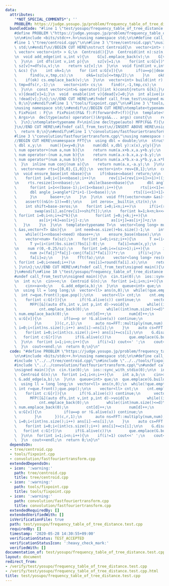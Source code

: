 ```yaml
---
data:
  attributes:
    '*NOT_SPECIAL_COMMENTS*': ''
    PROBLEM: https://judge.yosupo.jp/problem/frequency_table_of_tree_distance
  bundledCode: "#line 1 \"test/yosupo/frequency_table_of_tree_distance.test.cpp\"\n\
    #define PROBLEM \"https://judge.yosupo.jp/problem/frequency_table_of_tree_distance\"\
    \n\n#include <bits/stdc++.h>\nusing namespace std;\n\n#define call_from_test\n\
    #line 1 \"tree/centroid.cpp\"\n\n#line 3 \"tree/centroid.cpp\"\nusing namespace\
    \ std;\n#endif\n//BEGIN CUT HERE\nstruct Centroid{\n  vector<int> sz,dead;\n \
    \ vector< vector<int> > G;\n  Centroid(){}\n  Centroid(int n):sz(n,1),dead(n,0),G(n){}\n\
    \n  void add_edge(int u,int v){\n    G[u].emplace_back(v);\n    G[v].emplace_back(u);\n\
    \  }\n\n  int dfs(int v,int p){\n    sz[v]=1;\n    for(int u:G[v])\n      if(u!=p&&!dead[u])\
    \ sz[v]+=dfs(u,v);\n    return sz[v];\n  }\n\n  void find(int v,int p,int tmp,vector<int>\
    \ &cs) {\n    int ok=1;\n    for (int u:G[v]){\n      if(u==p||dead[u]) continue;\n\
    \      find(u,v,tmp,cs);\n      ok&=(sz[u]<=tmp/2);\n    }\n    ok&=(tmp-sz[v]<=tmp/2);\n\
    \    if(ok) cs.emplace_back(v);\n  }\n\n  vector<int> build(int r) {\n    int\
    \ tmp=dfs(r,-1);\n    vector<int> cs;\n    find(r,-1,tmp,cs);\n    return cs;\n\
    \  }\n\n  const vector<int>& operator[](int k)const{return G[k];}\n  void disable(int\
    \ v){dead[v]=1;}\n  void  enable(int v){dead[v]=0;}\n  int alive(int v){return\
    \ !dead[v];}\n};\n//END CUT HERE\n#ifndef call_from_test\nsigned main(){\n  return\
    \ 0;\n}\n#endif\n#line 1 \"tools/fixpoint.cpp\"\n\n#line 3 \"tools/fixpoint.cpp\"\
    \nusing namespace std;\n#endif\n//BEGIN CUT HERE\ntemplate<typename F>\nstruct\
    \ FixPoint : F{\n  FixPoint(F&& f):F(forward<F>(f)){}\n  template<typename...\
    \ Args>\n  decltype(auto) operator()(Args&&... args) const{\n    return F::operator()(*this,forward<Args>(args)...);\n\
    \  }\n};\ntemplate<typename F>\ninline decltype(auto) MFP(F&& f){\n  return FixPoint<F>{forward<F>(f)};\n\
    }\n//END CUT HERE\n#ifndef call_from_test\n//INSERT ABOVE HERE\nsigned main(){\n\
    \  return 0;\n}\n#endif\n#line 1 \"convolution/fastfouriertransform.cpp\"\n\n\
    #line 3 \"convolution/fastfouriertransform.cpp\"\nusing namespace std;\n#endif\n\
    //BEGIN CUT HERE\nnamespace FFT{\n  using dbl = double;\n\n  struct num{\n   \
    \ dbl x,y;\n    num(){x=y=0;}\n    num(dbl x,dbl y):x(x),y(y){}\n  };\n\n  inline\
    \ num operator+(num a,num b){\n    return num(a.x+b.x,a.y+b.y);\n  }\n  inline\
    \ num operator-(num a,num b){\n    return num(a.x-b.x,a.y-b.y);\n  }\n  inline\
    \ num operator*(num a,num b){\n    return num(a.x*b.x-a.y*b.y,a.x*b.y+a.y*b.x);\n\
    \  }\n  inline num conj(num a){\n    return num(a.x,-a.y);\n  }\n\n  int base=1;\n\
    \  vector<num> rts={{0,0},{1,0}};\n  vector<int> rev={0,1};\n\n  const dbl PI=asinl(1)*2;\n\
    \n  void ensure_base(int nbase){\n    if(nbase<=base) return;\n\n    rev.resize(1<<nbase);\n\
    \    for(int i=0;i<(1<<nbase);i++)\n      rev[i]=(rev[i>>1]>>1)+((i&1)<<(nbase-1));\n\
    \n    rts.resize(1<<nbase);\n    while(base<nbase){\n      dbl angle=2*PI/(1<<(base+1));\n\
    \      for(int i=1<<(base-1);i<(1<<base);i++){\n        rts[i<<1]=rts[i];\n  \
    \      dbl angle_i=angle*(2*i+1-(1<<base));\n        rts[(i<<1)+1]=num(cos(angle_i),sin(angle_i));\n\
    \      }\n      base++;\n    }\n  }\n\n  void fft(vector<num> &as){\n    int n=as.size();\n\
    \    assert((n&(n-1))==0);\n\n    int zeros=__builtin_ctz(n);\n    ensure_base(zeros);\n\
    \    int shift=base-zeros;\n    for(int i=0;i<n;i++)\n      if(i<(rev[i]>>shift))\n\
    \        swap(as[i],as[rev[i]>>shift]);\n\n    for(int k=1;k<n;k<<=1){\n     \
    \ for(int i=0;i<n;i+=2*k){\n        for(int j=0;j<k;j++){\n          num z=as[i+j+k]*rts[j+k];\n\
    \          as[i+j+k]=as[i+j]-z;\n          as[i+j]=as[i+j]+z;\n        }\n   \
    \   }\n    }\n  }\n\n  template<typename T>\n  vector<long long> multiply(vector<T>\
    \ &as,vector<T> &bs){\n    int need=as.size()+bs.size()-1;\n    int nbase=0;\n\
    \    while((1<<nbase)<need) nbase++;\n    ensure_base(nbase);\n\n    int sz=1<<nbase;\n\
    \    vector<num> fa(sz);\n    for(int i=0;i<sz;i++){\n      T x=(i<(int)as.size()?as[i]:0);\n\
    \      T y=(i<(int)bs.size()?bs[i]:0);\n      fa[i]=num(x,y);\n    }\n    fft(fa);\n\
    \n    num r(0,-0.25/sz);\n    for(int i=0;i<=(sz>>1);i++){\n      int j=(sz-i)&(sz-1);\n\
    \      num z=(fa[j]*fa[j]-conj(fa[i]*fa[i]))*r;\n      if(i!=j)\n        fa[j]=(fa[i]*fa[i]-conj(fa[j]*fa[j]))*r;\n\
    \      fa[i]=z;\n    }\n    fft(fa);\n\n    vector<long long> res(need);\n   \
    \ for(int i=0;i<need;i++)\n      res[i]=round(fa[i].x);\n\n    return res;\n \
    \ }\n\n};\n//END CUT HERE\n#ifndef call_from_test\nsigned main(){\n  return 0;\n\
    }\n#endif\n#line 10 \"test/yosupo/frequency_table_of_tree_distance.test.cpp\"\n\
    #undef call_from_test\n\nsigned main(){\n  cin.tie(0);\n  ios::sync_with_stdio(0);\n\
    \n  int n;\n  cin>>n;\n  Centroid G(n);\n  for(int i=1;i<n;i++){\n    int a,b;\n\
    \    cin>>a>>b;\n    G.add_edge(a,b);\n  }\n\n  queue<int> que;\n  que.emplace(G.build(0)[0]);\n\
    \n  using ll = long long;\n  vector<ll> ans(n,0);\n  while(!que.empty()){\n  \
    \  int r=que.front();que.pop();\n\n    vector<ll> cnt;\n    cnt.emplace_back(1);\n\
    \    for(int c:G[r]){\n      if(!G.alive(c)) continue;\n      vector<ll> num;\n\
    \      MFP([&](auto dfs,int v,int p,int d)->void{\n        while((int)cnt.size()<=d)\n\
    \          cnt.emplace_back(0);\n        while((int)num.size()<=d)\n         \
    \ num.emplace_back(0);\n        cnt[d]++;\n        num[d]++;\n        for(int\
    \ u:G[v]){\n          if(u==p or !G.alive(u)) continue;\n          dfs(u,v,d+1);\n\
    \        }\n      })(c,r,1);\n      auto ns=FFT::multiply(num,num);\n      for(int\
    \ i=0;i<(int)ns.size();i++) ans[i]-=ns[i];\n    }\n    auto cs=FFT::multiply(cnt,cnt);\n\
    \    for(int i=0;i<(int)cs.size();i++) ans[i]+=cs[i];\n\n    G.disable(r);\n \
    \   for(int c:G[r])\n      if(G.alive(c))\n        que.emplace(G.build(c)[0]);\n\
    \  }\n\n  for(int i=1;i<n;i++){\n    if(i!=1) cout<<' ';\n    cout<<ans[i]/2;\n\
    \  }\n  cout<<endl;\n  return 0;\n}\n"
  code: "#define PROBLEM \"https://judge.yosupo.jp/problem/frequency_table_of_tree_distance\"\
    \n\n#include <bits/stdc++.h>\nusing namespace std;\n\n#define call_from_test\n\
    #include \"../../tree/centroid.cpp\"\n#include \"../../tools/fixpoint.cpp\"\n\
    #include \"../../convolution/fastfouriertransform.cpp\"\n#undef call_from_test\n\
    \nsigned main(){\n  cin.tie(0);\n  ios::sync_with_stdio(0);\n\n  int n;\n  cin>>n;\n\
    \  Centroid G(n);\n  for(int i=1;i<n;i++){\n    int a,b;\n    cin>>a>>b;\n   \
    \ G.add_edge(a,b);\n  }\n\n  queue<int> que;\n  que.emplace(G.build(0)[0]);\n\n\
    \  using ll = long long;\n  vector<ll> ans(n,0);\n  while(!que.empty()){\n   \
    \ int r=que.front();que.pop();\n\n    vector<ll> cnt;\n    cnt.emplace_back(1);\n\
    \    for(int c:G[r]){\n      if(!G.alive(c)) continue;\n      vector<ll> num;\n\
    \      MFP([&](auto dfs,int v,int p,int d)->void{\n        while((int)cnt.size()<=d)\n\
    \          cnt.emplace_back(0);\n        while((int)num.size()<=d)\n         \
    \ num.emplace_back(0);\n        cnt[d]++;\n        num[d]++;\n        for(int\
    \ u:G[v]){\n          if(u==p or !G.alive(u)) continue;\n          dfs(u,v,d+1);\n\
    \        }\n      })(c,r,1);\n      auto ns=FFT::multiply(num,num);\n      for(int\
    \ i=0;i<(int)ns.size();i++) ans[i]-=ns[i];\n    }\n    auto cs=FFT::multiply(cnt,cnt);\n\
    \    for(int i=0;i<(int)cs.size();i++) ans[i]+=cs[i];\n\n    G.disable(r);\n \
    \   for(int c:G[r])\n      if(G.alive(c))\n        que.emplace(G.build(c)[0]);\n\
    \  }\n\n  for(int i=1;i<n;i++){\n    if(i!=1) cout<<' ';\n    cout<<ans[i]/2;\n\
    \  }\n  cout<<endl;\n  return 0;\n}\n"
  dependsOn:
  - tree/centroid.cpp
  - tools/fixpoint.cpp
  - convolution/fastfouriertransform.cpp
  extendedDependsOn:
  - icon: ':warning:'
    path: tree/centroid.cpp
    title: tree/centroid.cpp
  - icon: ':warning:'
    path: tools/fixpoint.cpp
    title: tools/fixpoint.cpp
  - icon: ':warning:'
    path: convolution/fastfouriertransform.cpp
    title: convolution/fastfouriertransform.cpp
  extendedRequiredBy: []
  extendedVerifiedWith: []
  isVerificationFile: true
  path: test/yosupo/frequency_table_of_tree_distance.test.cpp
  requiredBy: []
  timestamp: '2020-05-28 14:30:55+09:00'
  verificationStatus: TEST_ACCEPTED
  verificationStatusIcon: ':heavy_check_mark:'
  verifiedWith: []
documentation_of: test/yosupo/frequency_table_of_tree_distance.test.cpp
layout: document
redirect_from:
- /verify/test/yosupo/frequency_table_of_tree_distance.test.cpp
- /verify/test/yosupo/frequency_table_of_tree_distance.test.cpp.html
title: test/yosupo/frequency_table_of_tree_distance.test.cpp
---
```

